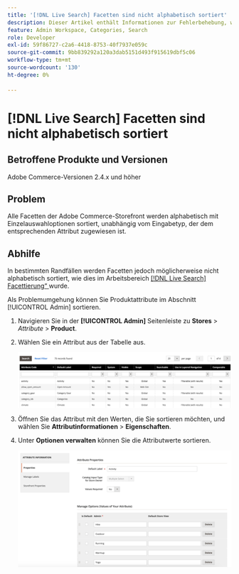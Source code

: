 ```yaml
---
title: '[!DNL Live Search] Facetten sind nicht alphabetisch sortiert'
description: Dieser Artikel enthält Informationen zur Fehlerbehebung, wenn  [!DNL Live Search]  Facetten nicht alphabetisch sortiert sind.
feature: Admin Workspace, Categories, Search
role: Developer
exl-id: 59f86727-c2a6-4418-8753-40f7937e059c
source-git-commit: 9bb839292a120a3dab5151d493f915619dbf5c06
workflow-type: tm+mt
source-wordcount: '130'
ht-degree: 0%

---
```


# [!DNL Live Search] Facetten sind nicht alphabetisch sortiert

## Betroffene Produkte und Versionen

Adobe Commerce-Versionen 2.4.x und höher

## Problem

Alle Facetten der Adobe Commerce-Storefront werden alphabetisch mit Einzelauswahloptionen sortiert, unabhängig vom Eingabetyp, der dem entsprechenden Attribut zugewiesen ist.

## Abhilfe

In bestimmten Randfällen werden Facetten jedoch möglicherweise nicht alphabetisch sortiert, wie dies im Arbeitsbereich [[!DNL Live Search] Facettierung“ ](https://experienceleague.adobe.com/de/docs/commerce-merchant-services/live-search/live-search-admin/facets/faceting-workspace) wurde.

Als Problemumgehung können Sie Produktattribute im Abschnitt [!UICONTROL Admin] sortieren.

1. Navigieren Sie in der **[!UICONTROL Admin]** Seitenleiste zu **Stores** > *Attribute* > **Product**.
1. Wählen Sie ein Attribut aus der Tabelle aus.

   ![Attributliste](assets/attribute-list.png)

1. Öffnen Sie das Attribut mit den Werten, die Sie sortieren möchten, und wählen Sie **Attributinformationen** > **Eigenschaften**.
1. Unter **Optionen verwalten** können Sie die Attributwerte sortieren.

   ![Attribute sortieren](assets/sort-attributes.png)
